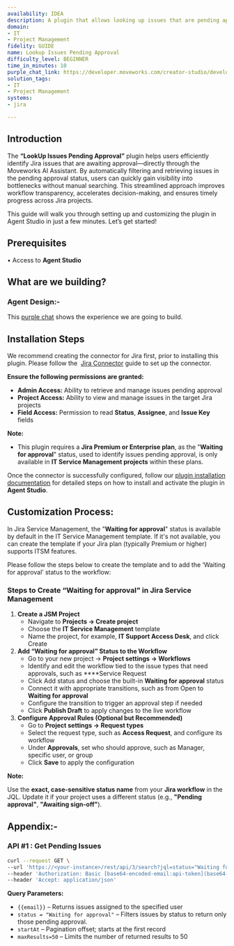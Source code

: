 ```yaml
---
availability: IDEA
description: A plugin that allows looking up issues that are pending approval.
domain:
- IT
- Project Management
fidelity: GUIDE
name: Lookup Issues Pending Approval
difficulty_level: BEGINNER
time_in_minutes: 10
purple_chat_link: https://developer.moveworks.com/creator-studio/developer-tools/purple-chat/?conversation=%7B%22startTimestamp%22%3A%2211%3A43+AM%22%2C%22messages%22%3A%5B%7B%22parts%22%3A%5B%7B%22richText%22%3A%22Show+me+all+the+issues+pending+my+approval.%22%7D%5D%2C%22role%22%3A%22user%22%7D%2C%7B%22parts%22%3A%5B%7B%22reasoningSteps%22%3A%5B%7B%22richText%22%3A%22Searching+%3Cb%3EJira%3C%2Fb%3E+for+issues+assigned+to+you+with+%3Ccode%3Estatus%3C%2Fcode%3E+as+%27Pending+Approval%27.%22%2C%22status%22%3A%22success%22%7D%5D%7D%2C%7B%22richText%22%3A%22%3Cp%3EI+found+3+issues+in+%3Cb%3EJira%3C%2Fb%3E+waiting+for+your+approval%3A%3C%2Fp%3E%22%7D%2C%7B%22citations%22%3A%5B%7B%22citationTitle%22%3A%22PROJ-456%3A+Request+for+new+staging+environment%22%2C%22connectorName%22%3A%22jira%22%7D%2C%7B%22citationTitle%22%3A%22WEB-881%3A+Content+update+for+homepage+Q3%22%2C%22connectorName%22%3A%22jira%22%7D%2C%7B%22citationTitle%22%3A%22SEC-102%3A+Grant+temporary+database+access+to+contractor%22%2C%22connectorName%22%3A%22jira%22%7D%5D%7D%2C%7B%22richText%22%3A%22%3Cp%3EYou+can+select+an+issue+to+see+more+details%2C+or+approve%2Freject+them+directly+from+here.%3C%2Fp%3E%22%7D%5D%2C%22role%22%3A%22assistant%22%7D%5D%7D
solution_tags:
- IT
- Project Management
systems:
- jira

---
```

## **Introduction**

The **“LookUp Issues Pending Approval”** plugin helps users efficiently identify Jira issues that are awaiting approval—directly through the Moveworks AI Assistant. By automatically filtering and retrieving issues in the pending approval status, users can quickly gain visibility into bottlenecks without manual searching. This streamlined approach improves workflow transparency, accelerates decision-making, and ensures timely progress across Jira projects.

This guide will walk you through setting up and customizing the plugin in Agent Studio in just a few minutes. Let’s get started!

## **Prerequisites**

• Access to **Agent Studio**

## **What are we building?**

### **Agent Design:-**

This [purple chat](https://marketplace.moveworks.com/purple-chat?conversation=%7B%22startTimestamp%22%3A%2211%3A43+AM%22%2C%22messages%22%3A%5B%7B%22parts%22%3A%5B%7B%22richText%22%3A%22Show+me+all+the+issues+pending+my+approval.%22%7D%5D%2C%22role%22%3A%22user%22%7D%2C%7B%22parts%22%3A%5B%7B%22reasoningSteps%22%3A%5B%7B%22richText%22%3A%22Searching+%3Cb%3EJira%3C%2Fb%3E+for+issues+assigned+to+you+with+%3Ccode%3Estatus%3C%2Fcode%3E+as+%27Pending+Approval%27.%22%2C%22status%22%3A%22success%22%7D%5D%7D%2C%7B%22richText%22%3A%22%3Cp%3EI+found+3+issues+in+%3Cb%3EJira%3C%2Fb%3E+waiting+for+your+approval%3A%3C%2Fp%3E%22%7D%2C%7B%22citations%22%3A%5B%7B%22citationTitle%22%3A%22PROJ-456%3A+Request+for+new+staging+environment%22%2C%22connectorName%22%3A%22jira%22%7D%2C%7B%22citationTitle%22%3A%22WEB-881%3A+Content+update+for+homepage+Q3%22%2C%22connectorName%22%3A%22jira%22%7D%2C%7B%22citationTitle%22%3A%22SEC-102%3A+Grant+temporary+database+access+to+contractor%22%2C%22connectorName%22%3A%22jira%22%7D%5D%7D%2C%7B%22richText%22%3A%22%3Cp%3EYou+can+select+an+issue+to+see+more+details%2C+or+approve%2Freject+them+directly+from+here.%3C%2Fp%3E%22%7D%5D%2C%22role%22%3A%22assistant%22%7D%5D%7D) shows the experience we are going to build.

## **Installation Steps**

We recommend creating the connector for Jira first, prior to installing this plugin. Please follow the  [Jira Connector](https://marketplace.moveworks.com/connectors/jira) guide to set up the connector.

**Ensure the following permissions are granted:**

- **Admin Access:** Ability to retrieve and manage issues pending approval
- **Project Access:** Ability to view and manage issues in the target Jira projects
- **Field Access:** Permission to read **Status**, **Assignee**, and **Issue Key** fields

**Note:**

- This plugin requires a **Jira Premium or Enterprise plan**, as the "**Waiting for approval**" status, used to identify issues pending approval, is only available in **IT Service Management projects** within these plans.

Once the connector is successfully configured, follow our [plugin installation documentation](https://help.moveworks.com/docs/ai-agent-marketplace-installation) for detailed steps on how to install and activate the plugin in **Agent Studio**.

## **Customization Process:**

In Jira Service Management, the "**Waiting for approval**" status is available by default in the IT Service Management template. If it's not available, you can create the template if your Jira plan (typically Premium or higher) supports ITSM features.

Please follow the steps below to create the template and to add the ‘Waiting for approval’ status to the workflow:

### **Steps to Create “Waiting for approval" in Jira Service Management**

1. **Create a JSM Project**
    - Navigate to **Projects → Create project**
    - Choose the **IT Service Management** template
    - Name the project, for example, **IT Support Access Desk**, and click Create
2. **Add “Waiting for approval” Status to the Workflow**
    - Go to your new project → **Project settings → Workflows**
    - Identify and edit the workflow tied to the issue types that need approvals, such as ****Service Request
    - Click Add status and choose the built-in **Waiting for approval** status
    - Connect it with appropriate transitions, such as from Open to **Waiting for approval**
    - Configure the transition to trigger an approval step if needed
    - Click **Publish Draft** to apply changes to the live workflow
3. **Configure Approval Rules (Optional but Recommended)**
    - Go to **Project settings → Request types**
    - Select the request type, such as **Access Request**, and configure its workflow
    - Under **Approvals**, set who should approve, such as Manager, specific user, or group
    - Click **Save** to apply the configuration

**Note:** 

Use the **exact, case-sensitive status name** from your **Jira workflow** in the JQL. Update it if your project uses a different status (e.g., **"Pending approval"**, **"Awaiting sign-off"**).

## **Appendix:-**

### **API #1 : Get Pending Issues**

```bash
curl --request GET \
--url 'https://<your-instance>/rest/api/3/search?jql=status="Waiting for approval" AND assignee="{{email}}" &startAt=0&maxResults=50' \
--header 'Authorization: Basic [base64-encoded-email:api-token](base64-encoded-email:api-token)' \
--header 'Accept: application/json'
```

**Query Parameters:**

- `{{email}}` – Returns issues assigned to the specified user
- `status = "Waiting for approval"` – Filters issues by status to return only those pending approval.
- `startAt` – Pagination offset; starts at the first record
- `maxResults=50` – Limits the number of returned results to 50